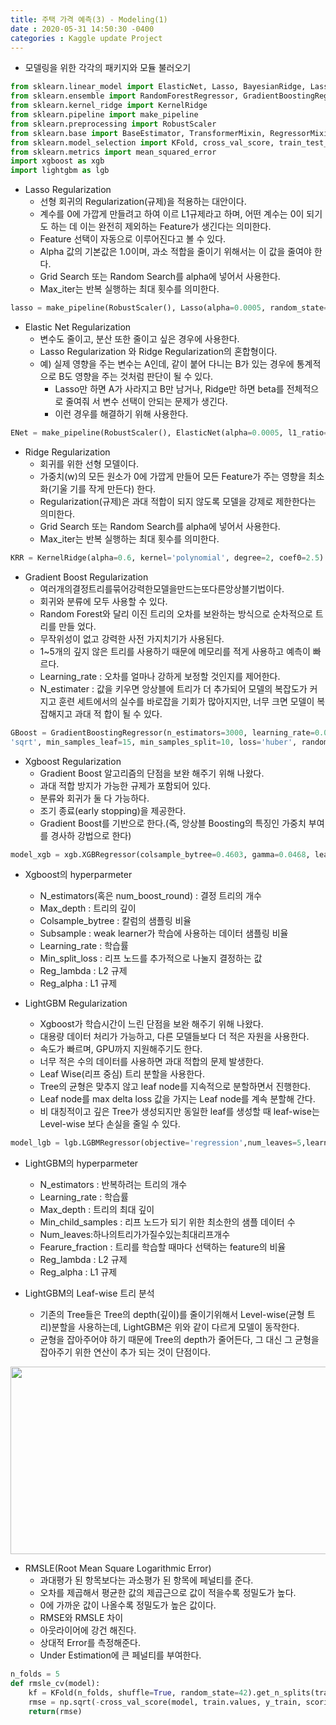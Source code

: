 ```yaml
---
title: 주택 가격 예측(3) - Modeling(1)  
date : 2020-05-31 14:50:30 -0400
categories : Kaggle update Project
---
```


* 모델링을 위한 각각의 패키지와 모듈 불러오기
```python
from sklearn.linear_model import ElasticNet, Lasso, BayesianRidge, LassoLarsIC
from sklearn.ensemble import RandomForestRegressor, GradientBoostingRegressor
from sklearn.kernel_ridge import KernelRidge
from sklearn.pipeline import make_pipeline
from sklearn.preprocessing import RobustScaler
from sklearn.base import BaseEstimator, TransformerMixin, RegressorMixin, clone
from sklearn.model_selection import KFold, cross_val_score, train_test_split
from sklearn.metrics import mean_squared_error
import xgboost as xgb
import lightgbm as lgb
```
* Lasso Regularization
  + 선형 회귀의 Regularization(규제)을 적용하는 대안이다.
  + 계수를 0에 가깝게 만들려고 하여 이르 L1규제라고 하며, 어떤 계수는 0이 되기도 하는
데 이는 완전히 제외하는 Feature가 생긴다는 의미한다.
  + Feature 선택이 자동으로 이루어진다고 볼 수 있다.
  + Alpha 값의 기본값은 1.0이며, 과소 적합을 줄이기 위해서는 이 값을 줄여야 한다.
  + Grid Search 또는 Random Search를 alpha에 넣어서 사용한다.
  + Max_iter는 반복 실행하는 최대 횟수를 의미한다.
```python
lasso = make_pipeline(RobustScaler(), Lasso(alpha=0.0005, random_state=1))
```

* Elastic Net Regularization
  + 변수도 줄이고, 분산 또한 줄이고 싶은 경우에 사용한다.
  + Lasso Regularization 와 Ridge Regularization의 혼합형이다.
  + 예) 실제 영향을 주는 변수는 A인데, 같이 붙어 다니는 B가 있는 경우에 통계적으로 B도
영향을 주는 것처럼 판단이 될 수 있다.
    - Lasso만 하면 A가 사라지고 B만 남거나, Ridge만 하면 beta를 전체적으로 줄여줘 서 변수 선택이 안되는 문제가 생긴다.
    - 이런 경우를 해결하기 위해 사용한다.
```python
ENet = make_pipeline(RobustScaler(), ElasticNet(alpha=0.0005, l1_ratio= .9, random_state=3))
```

* Ridge Regularization
  + 회귀를 위한 선형 모델이다.
  + 가중치(w)의 모든 원소가 0에 가깝게 만들어 모든 Feature가 주는 영향을 최소화(기울
기를 작게 만든다) 한다.
  + Regularization(규제)은 과대 적합이 되지 않도록 모델을 강제로 제한한다는 의미한다.
  + Grid Search 또는 Random Search를 alpha에 넣어서 사용한다.
  + Max_iter는 반복 실행하는 최대 횟수를 의미한다.
```python
KRR = KernelRidge(alpha=0.6, kernel='polynomial', degree=2, coef0=2.5)
```

* Gradient Boost Regularization
  + 여러개의결정트리를묶어강력한모델을만드는또다른앙상블기법이다.
  + 회귀와 분류에 모두 사용할 수 있다.
  + Random Forest와 달리 이진 트리의 오차를 보완하는 방식으로 순차적으로 트리를 만들
었다.
  + 무작위성이 없고 강력한 사전 가지치기가 사용된다.
  + 1~5개의 깊지 않은 트리를 사용하기 때문에 메모리를 적게 사용하고 예측이 빠르다.
  + Learning_rate : 오차를 얼마나 강하게 보정할 것인지를 제어한다.
  + N_estimater : 값을 키우면 앙상블에 트리가 더 추가되어 모델의 복잡도가 커지고 훈련 세트에서의 실수를 바로잡을 기회가 많아지지만, 너무 크면 모델이 복잡해지고 과대 적 합이 될 수 있다.
```python
GBoost = GradientBoostingRegressor(n_estimators=3000, learning_rate=0.05, max_depth=4, max_features=
'sqrt', min_samples_leaf=15, min_samples_split=10, loss='huber', random_state=5)
```

* Xgboost Regularization
  + Gradient Boost 알고리즘의 단점을 보완 해주기 위해 나왔다.
  + 과대 적합 방지가 가능한 규제가 포함되어 있다.
  + 분류와 회귀가 둘 다 가능하다.
  + 조기 종료(early stopping)을 제공한다.
  + Gradient Boost를 기반으로 한다.(즉, 앙상블 Boosting의 특징인 가중치 부여를 경사하 강법으로 한다)
```python
model_xgb = xgb.XGBRegressor(colsample_bytree=0.4603, gamma=0.0468, learning_rate=0.05, max_depth=3,min_child_weight=1.7817, n_estimators=2200, reg_alpha=0.4640, reg_lambda=0.8571, subsample=0.5213, silent=1, random_state=7, nthread=-1)
```

* Xgboost의 hyperparmeter
  + N_estimators(혹은 num_boost_round) : 결정 트리의 개수
  + Max_depth : 트리의 깊이
  + Colsample_bytree : 칼럼의 샘플링 비율
  + Subsample : weak learner가 학습에 사용하는 데이터 샘플링 비율
  + Learning_rate : 학습률
  + Min_split_loss : 리프 노드를 추가적으로 나눌지 결정하는 값
  + Reg_lambda : L2 규제
  + Reg_alpha : L1 규제

* LightGBM Regularization
  + Xgboost가 학습시간이 느린 단점을 보완 해주기 위해 나왔다.
  + 대용량 데이터 처리가 가능하고, 다른 모델들보다 더 적은 자원을 사용한다.
  + 속도가 빠르며, GPU까지 지원해주기도 한다.
  + 너무 적은 수의 데이터를 사용하면 과대 적합의 문제 발생한다.
  + Leaf Wise(리프 중심) 트리 분할을 사용한다.
  + Tree의 균형은 맞추지 않고 leaf node를 지속적으로 분할하면서 진행한다.
  + Leaf node를 max delta loss 값을 가지는 Leaf node를 계속 분할해 간다.
  + 비 대칭적이고 깊은 Tree가 생성되지만 동일한 leaf를 생성할 때 leaf-wise는 Level-wise 보다 손실을 줄일 수 있다.
```python
model_lgb = lgb.LGBMRegressor(objective='regression',num_leaves=5,learning_rate=0.05, n_estimators=720, max_bin=55, bagging_fraction=0.8 , bagging_freq=5, feature_fraction=0.2319, feature_fraction_seed=9, bagging_seed=9, min_data_in_leaf=6, min_sum_hessian_in_leaf=11)
```

* LightGBM의 hyperparmeter
  + N_estimators : 반복하려는 트리의 개수
  + Learning_rate : 학습률
  + Max_depth : 트리의 최대 깊이
  + Min_child_samples : 리프 노드가 되기 위한 최소한의 샘플 데이터 수
  + Num_leaves:하나의트리가가질수있는최대리프개수
  + Fearure_fraction : 트리를 학습할 때마다 선택하는 feature의 비율
  + Reg_lambda : L2 규제
  + Reg_alpha : L1 규제

* LightGBM의 Leaf-wise 트리 분석
  + 기존의 Tree들은 Tree의 depth(깊이)를 줄이기위해서 Level-wise(균형 트리)분할을 사용하는데, LightGBM은 위와 같이 다르게 모델이 동작한다.
  + 균형을 잡아주어야 하기 때문에 Tree의 depth가 줄어든다, 그 대신 그 균형을 잡아주기 위한 연산이 추가 되는 것이 단점이다.
<img src="https://user-images.githubusercontent.com/60723495/83345630-6f67b480-a350-11ea-8256-fda78e1e3d1a.png" width="600" height="300">

* RMSLE(Root Mean Square Logarithmic Error)
  + 과대평가 된 항목보다는 과소평가 된 항목에 페널티를 준다.
  + 오차를 제곱해서 평균한 값의 제곱근으로 값이 적을수록 정밀도가 높다.
  + 0에 가까운 값이 나올수록 정밀도가 높은 값이다.
  + RMSE와 RMSLE 차이
   - 아웃라이어에 강건 해진다.
   - 상대적 Error를 측정해준다.
   - Under Estimation에 큰 페널티를 부여한다.
```python
n_folds = 5
def rmsle_cv(model):
    kf = KFold(n_folds, shuffle=True, random_state=42).get_n_splits(train.values)
    rmse = np.sqrt(-cross_val_score(model, train.values, y_train, scoring='neg_mean_squared_error',cv=kf))
    return(rmse)
```    
